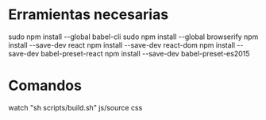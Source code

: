 # Erramientas necesarias
sudo npm install --global babel-cli
sudo npm install --global browserify
npm install --save-dev react
npm install --save-dev react-dom
npm install --save-dev babel-preset-react
npm install --save-dev babel-preset-es2015
# Comandos
watch "sh scripts/build.sh" js/source css
